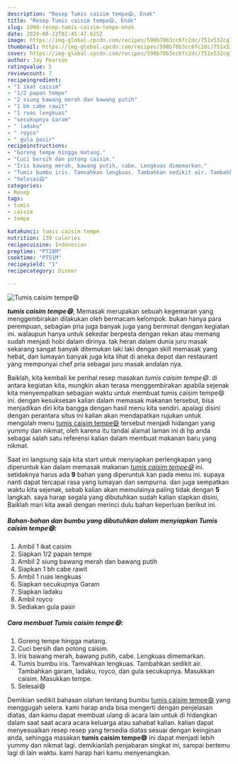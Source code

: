 ```yaml
---
description: "Resep Tumis caisim tempe😄, Enak"
title: "Resep Tumis caisim tempe😄, Enak"
slug: 1998-resep-tumis-caisim-tempe-enak
date: 2020-08-22T02:45:47.615Z
image: https://img-global.cpcdn.com/recipes/590b70b3cc6fc2dc/751x532cq70/tumis-caisim-tempe😄-foto-resep-utama.jpg
thumbnail: https://img-global.cpcdn.com/recipes/590b70b3cc6fc2dc/751x532cq70/tumis-caisim-tempe😄-foto-resep-utama.jpg
cover: https://img-global.cpcdn.com/recipes/590b70b3cc6fc2dc/751x532cq70/tumis-caisim-tempe😄-foto-resep-utama.jpg
author: Jay Pearson
ratingvalue: 5
reviewcount: 7
recipeingredient:
- "1 ikat caisim"
- "1/2 papan tempe"
- "2 siung bawang merah dan bawang putih"
- "1 bh cabe rawit"
- "1 ruas lengkuas"
- "secukupnya Garam"
- " ladaku"
- " royco"
- " gula pasir"
recipeinstructions:
- "Goreng tempe hingga matang."
- "Cuci bersih dan potong caisim."
- "Iris bawang merah, bawang putih, cabe. Lengkuas dimemarkan."
- "Tumis bumbu iris. Tamvahkan lengkuas. Tambahkan sedikit air. Tambahkan garam, ladaku, royco, dan gula secukupnya. Masukkan caisim. Masukkan tempe."
- "Selesai😄"
categories:
- Resep
tags:
- tumis
- caisim
- tempe

katakunci: tumis caisim tempe 
nutrition: 139 calories
recipecuisine: Indonesian
preptime: "PT28M"
cooktime: "PT51M"
recipeyield: "1"
recipecategory: Dinner

---
```



![Tumis caisim tempe😄](https://img-global.cpcdn.com/recipes/590b70b3cc6fc2dc/751x532cq70/tumis-caisim-tempe😄-foto-resep-utama.jpg)

<b><i>tumis caisim tempe😄</i></b>, Memasak merupakan sebuah kegemaran yang menggembirakan dilakukan oleh bermacam kelompok. bukan hanya para perempuan, sebagian pria juga banyak juga yang berminat dengan kegiatan ini. walaupun hanya untuk sekedar berpesta dengan rekan atau memang sudah menjadi hobi dalam dirinya. tak heran dalam dunia juru masak sekarang sangat banyak ditemukan laki laki dengan skill memasak yang hebat, dan lumayan banyak juga kita lihat di aneka depot dan restaurant yang mempunyai chef pria sebagai juru masak andalan nya.

Baiklah, kita kembali ke perihal resep masakan <i>tumis caisim tempe😄</i>. di antara kegiatan kita, mungkin akan terasa menggembirakan apabila sejenak kita menyempatkan sebagian waktu untuk membuat tumis caisim tempe😄 ini. dengan kesuksesan kalian dalam memasak makanan tersebut, bisa menjadikan diri kita bangga dengan hasil menu kita sendiri. apalagi disini dengan perantara situs ini kalian akan mendapatkan rujukan untuk mengolah menu <u>tumis caisim tempe😄</u> tersebut menjadi hidangan yang yummy dan nikmat, oleh karena itu tandai alamat laman ini di hp anda sebagai salah satu referensi kalian dalam membuat makanan baru yang nikmat.




Saat ini langsung saja kita start untuk menyiapkan perlengkapan yang diperuntuk kan dalam memasak makanan <u><i>tumis caisim tempe😄</i></u> ini. setidaknya harus ada <b>9</b> bahan yang diperuntuk kan pada menu ini. supaya nanti dapat tercapai rasa yang lumayan dan sempurna. dan juga sempatkan waktu kita sejenak, sebab kalian akan memulainya paling tidak dengan <b>5</b> langkah. saya harap segala yang dibutuhkan sudah kalian siapkan disini, Baiklah mari kita awali dengan merinci dulu bahan keperluan berikut ini.

<!--inarticleads1-->

##### Bahan-bahan dan bumbu yang dibutuhkan dalam menyiapkan Tumis caisim tempe😄:

1. Ambil 1 ikat caisim
1. Siapkan 1/2 papan tempe
1. Ambil 2 siung bawang merah dan bawang putih
1. Siapkan 1 bh cabe rawit
1. Ambil 1 ruas lengkuas
1. Siapkan secukupnya Garam
1. Siapkan  ladaku
1. Ambil  royco
1. Sediakan  gula pasir




<!--inarticleads2-->

##### Cara membuat Tumis caisim tempe😄:

1. Goreng tempe hingga matang.
1. Cuci bersih dan potong caisim.
1. Iris bawang merah, bawang putih, cabe. Lengkuas dimemarkan.
1. Tumis bumbu iris. Tamvahkan lengkuas. Tambahkan sedikit air. Tambahkan garam, ladaku, royco, dan gula secukupnya. Masukkan caisim. Masukkan tempe.
1. Selesai😄




Demikian sedikit bahasan olahan tentang bumbu <u>tumis caisim tempe😄</u> yang menggugah selera. kami harap anda bisa mengerti dengan penjelasan diatas, dan kamu dapat membuat ulang di acara lain untuk di hidangkan dalam saat saat acara acara keluarga atau sahabat kalian. kalian dapat menyesuaikan resep resep yang tersedia diatas sesuai dengan keinginan anda, sehingga masakan <b>tumis caisim tempe😄</b> ini dapat menjadi lebih yummy dan nikmat lagi. demikianlah penjabaran singkat ini, sampai bertemu lagi di lain waktu. kami harap hari kamu menyenangkan.

